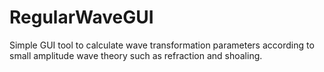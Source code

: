 # RegularWaveGUI
Simple GUI tool to calculate wave transformation parameters according to small amplitude wave theory such as refraction and shoaling.
